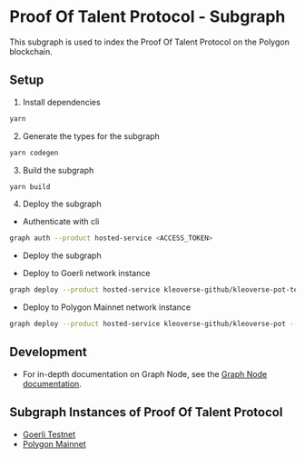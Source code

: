 # Proof Of Talent Protocol - Subgraph

This subgraph is used to index the Proof Of Talent Protocol on the Polygon blockchain.

## Setup

1. Install dependencies

```bash
yarn
```
2. Generate the types for the subgraph

```bash
yarn codegen
```

3. Build the subgraph

```bash
yarn build
```

4. Deploy the subgraph

- Authenticate with cli

```bash
graph auth --product hosted-service <ACCESS_TOKEN>
```

- Deploy the subgraph

- Deploy to Goerli network instance

```bash
graph deploy --product hosted-service kleoverse-github/kleoverse-pot-testnet --network goerli
```

- Deploy to Polygon Mainnet network instance
```bash
graph deploy --product hosted-service kleoverse-github/kleoverse-pot --network matic
```

## Development

- For in-depth documentation on Graph Node, see the [Graph Node documentation](https://thegraph.com/docs).

## Subgraph Instances of Proof Of Talent Protocol

- [Goerli Testnet](https://thegraph.com/explorer/subgraph/kleoverse-github/kleoverse-pot-testnet)
- [Polygon Mainnet](https://thegraph.com/explorer/subgraph/kleoverse-github/kleoverse-pot)